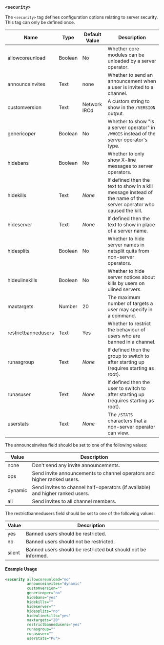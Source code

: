 <!-- This file contains a page fragment. Any changes will affect all pages that include it. -->

### `<security>`

The `<security>` tag defines configuration options relating to server security. This tag can only be defined once.

Name                | Type     | Default Value | Description
------------------- | -------- | ------------- | -----------
allowcoreunload     | Boolean  | No            | Whether core modules can be unloaded by a server operator.
announceinvites     | Text     | none          | Whether to send an announcement when a user is invited to a channel.
customversion       | Text     | Network IRCd  | A custom string to show in the `/VERSION` output.
genericoper         | Boolean  | No            | Whether to show "is a server operator" in `/WHOIS` instead of the server operator's type.
hidebans            | Boolean  | No            | Whether to only show X-line messages to server operators.
hidekills           | Text     | *None*        | If defined then the text to show in a kill message instead of the name of the server operator who caused the kill.
hideserver          | Text     | *None*        | If defined then the text to show in place of a server name.
hidesplits          | Boolean  | No            | Whether to hide server names in netsplit quits from non-server operators.
hideulinekills      | Boolean  | No            | Whether to hide server notices about kills by users on ulined servers.
maxtargets          | Number   | 20            | The maximum number of targets a user may specify in a command.
restrictbannedusers | Text     | Yes           | Whether to restrict the behaviour of users who are banned in a channel.
runasgroup          | Text     | *None*        | If defined then the group to switch to after starting up (requires starting as root).
runasuser           | Text     | *None*        | If defined then the user to switch to after starting up (requires starting as root).
userstats           | Text     | *None*        | The `/STATS` characters that a non-server operator can view.

The announceinvites field should be set to one of the following values:

Value   | Description
------- | -----------
none    | Don't send any invite announcements.
ops     | Send invite announcements to channel operators and higher ranked users.
dynamic | Send invites to channel half-operators (if available) and higher ranked users.
all     | Send invites to all channel members.

The restrictbannedusers field should be set to one of the following values:

Value  | Description
------ | -----------
yes    | Banned users should be restricted.
no     | Banned users should not be restricted.
silent | Banned users should be restricted but should not be informed.

#### Example Usage

```xml
<security allowcoreunload="no"
          announceinvites="dynamic"
          customversion=""
          genericoper="no"
          hidebans="yes"
          hidekills=""
          hideserver=""
          hidesplits="no"
          hideulinekills="yes"
          maxtargets="20"
          restrictbannedusers="yes"
          runasgroup=""
          runasuser=""
          userstats="Pu">
```
